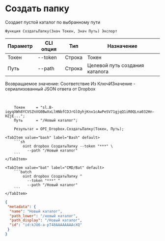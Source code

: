 ﻿---
sidebar_position: 10
---

# Создать папку
 Создает пустой каталог по выбранному пути



`Функция СоздатьПапку(Знач Токен, Знач Путь) Экспорт`

  | Параметр | CLI опция | Тип | Назначение |
  |-|-|-|-|
  | Токен | --token | Строка | Токен |
  | Путь | --path | Строка | Целевой путь создания каталога |

  
  Возвращаемое значение:   Соответствие Из КлючИЗначение - сериализованный JSON ответа от Dropbox

<br/>




```bsl title="Пример кода"
    Токен     = "sl.B-iqyqXWh8YCVSZnVG0BwXxLlHNbfCDJrGlOyhjKnx1cAwPeSV71gjqQ1iR0QLna032Hn-HZjE...";
    Путь      = "/Новый каталог";

    Результат = OPI_Dropbox.СоздатьПапку(Токен, Путь);
```
    

 <Tabs>
  
    <TabItem value="bash" label="Bash" default>
        ```sh
            oint dropbox СоздатьПапку --token "***" \
              --path "/Новый каталог"
        ```
    </TabItem>
  
    <TabItem value="bat" label="CMD/Bat" default>
        ```batch
            oint dropbox СоздатьПапку ^
              --token "***" ^
              --path "/Новый каталог"
        ```
    </TabItem>
</Tabs>


```json title="Результат"
{
 "metadata": {
  "name": "Новый каталог",
  "path_lower": "/новый каталог",
  "path_display": "/Новый каталог",
  "id": "id:kJU6-a-pT48AAAAAAAAcXQ"
 }
}
```
